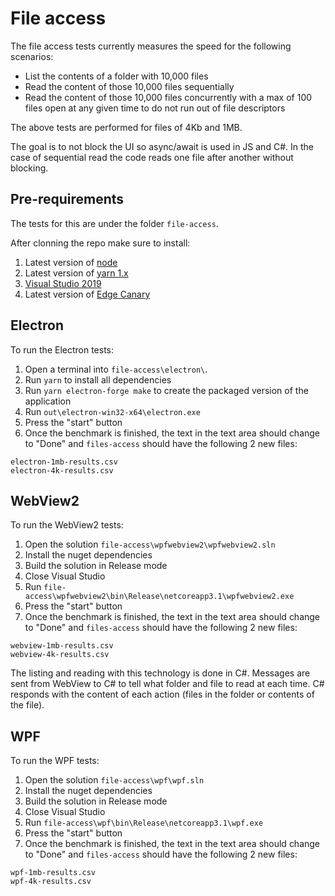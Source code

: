 # File access

The file access tests currently measures the speed for the following scenarios:

- List the contents of a folder with 10,000 files
- Read the content of those 10,000 files sequentially
- Read the content of those 10,000 files concurrently with a max of 100 files open at any given time to do not run out of file descriptors

The above tests are performed for files of 4Kb and 1MB.

The goal is to not block the UI so async/await is used in JS and C#. In the case of sequential read the code reads one file after another without blocking.

## Pre-requirements

The tests for this are under the folder `file-access`.

After clonning the repo make sure to install:

1. Latest version of [node](https://nodejs.org)
1. Latest version of [yarn 1.x](https://classic.yarnpkg.com/en/docs/install)
1. [Visual Studio 2019](https://visualstudio.microsoft.com/downloads/)
1. Latest version of [Edge Canary](https://www.microsoftedgeinsider.com/en-us/download)

## Electron

To run the Electron tests:

1. Open a terminal into `file-access\electron\`.
1. Run `yarn` to install all dependencies
1. Run `yarn electron-forge make` to create the packaged version of the application
1. Run `out\electron-win32-x64\electron.exe` 
1. Press the "start" button
1. Once the benchmark is finished, the text in the text area should change to "Done" and `files-access` should have the following 2 new files:

```
electron-1mb-results.csv
electron-4k-results.csv
```

## WebView2

To run the WebView2 tests:

1. Open the solution `file-access\wpfwebview2\wpfwebview2.sln`
1. Install the nuget dependencies
1. Build the solution in Release mode
1. Close Visual Studio
1. Run `file-access\wpfwebview2\bin\Release\netcoreapp3.1\wpfwebview2.exe`
1. Press the "start" button
1. Once the benchmark is finished, the text in the text area should change to "Done" and `files-access` should have the following 2 new files:

```
webview-1mb-results.csv
webview-4k-results.csv
```

The listing and reading with this technology is done in C#. Messages are sent from WebView to C# to tell what folder and file to read at each time. C# responds with the content of each action (files in the folder or contents of the file).

## WPF

To run the WPF tests:

1. Open the solution `file-access\wpf\wpf.sln`
1. Install the nuget dependencies
1. Build the solution in Release mode
1. Close Visual Studio
1. Run `file-access\wpf\bin\Release\netcoreapp3.1\wpf.exe`
1. Press the "start" button
1. Once the benchmark is finished, the text in the text area should change to "Done" and `files-access` should have the following 2 new files:

```
wpf-1mb-results.csv
wpf-4k-results.csv
```